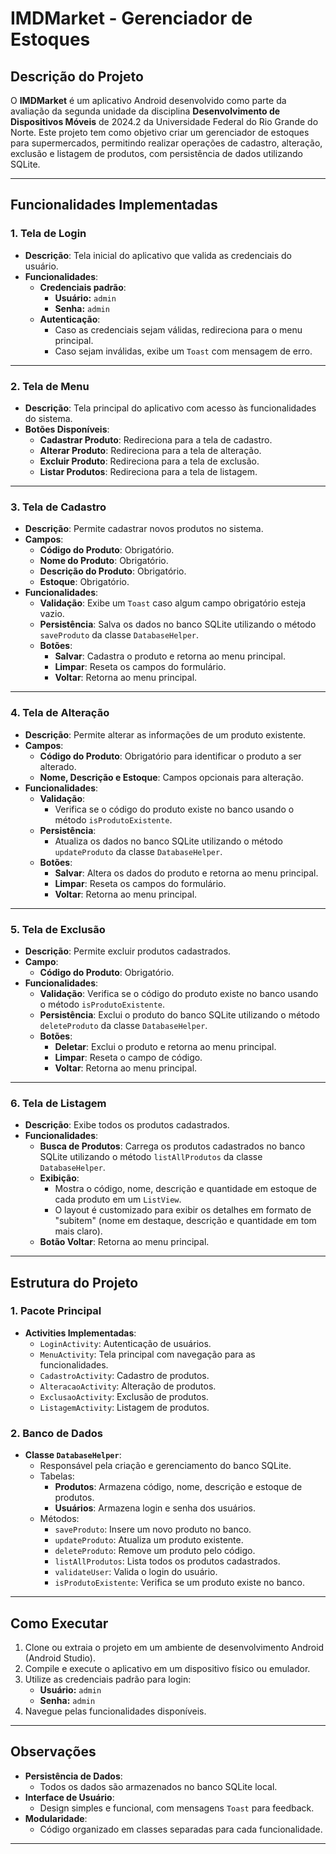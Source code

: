# IMDMarket - Gerenciador de Estoques

## Descrição do Projeto
O **IMDMarket** é um aplicativo Android desenvolvido como parte da avaliação da segunda unidade da  disciplina **Desenvolvimento de Dispositivos Móveis** de 2024.2 da Universidade Federal do Rio Grande do Norte. Este projeto tem como objetivo criar um gerenciador de estoques para supermercados, permitindo realizar operações de cadastro, alteração, exclusão e listagem de produtos, com persistência de dados utilizando SQLite.


---

## Funcionalidades Implementadas

### 1. Tela de Login
- **Descrição**: Tela inicial do aplicativo que valida as credenciais do usuário.
- **Funcionalidades**:
  - **Credenciais padrão**: 
    - **Usuário:** `admin`
    - **Senha:** `admin`
  - **Autenticação**:
    - Caso as credenciais sejam válidas, redireciona para o menu principal.
    - Caso sejam inválidas, exibe um `Toast` com mensagem de erro.

---

### 2. Tela de Menu
- **Descrição**: Tela principal do aplicativo com acesso às funcionalidades do sistema.
- **Botões Disponíveis**:
  - **Cadastrar Produto**: Redireciona para a tela de cadastro.
  - **Alterar Produto**: Redireciona para a tela de alteração.
  - **Excluir Produto**: Redireciona para a tela de exclusão.
  - **Listar Produtos**: Redireciona para a tela de listagem.

---

### 3. Tela de Cadastro
- **Descrição**: Permite cadastrar novos produtos no sistema.
- **Campos**:
  - **Código do Produto**: Obrigatório.
  - **Nome do Produto**: Obrigatório.
  - **Descrição do Produto**: Obrigatório.
  - **Estoque**: Obrigatório.
- **Funcionalidades**:
  - **Validação**: Exibe um `Toast` caso algum campo obrigatório esteja vazio.
  - **Persistência**: Salva os dados no banco SQLite utilizando o método `saveProduto` da classe `DatabaseHelper`.
  - **Botões**:
    - **Salvar**: Cadastra o produto e retorna ao menu principal.
    - **Limpar**: Reseta os campos do formulário.
    - **Voltar**: Retorna ao menu principal.

---

### 4. Tela de Alteração
- **Descrição**: Permite alterar as informações de um produto existente.
- **Campos**:
  - **Código do Produto**: Obrigatório para identificar o produto a ser alterado.
  - **Nome, Descrição e Estoque**: Campos opcionais para alteração.
- **Funcionalidades**:
  - **Validação**:
    - Verifica se o código do produto existe no banco usando o método `isProdutoExistente`.
  - **Persistência**:
    - Atualiza os dados no banco SQLite utilizando o método `updateProduto` da classe `DatabaseHelper`.
  - **Botões**:
    - **Salvar**: Altera os dados do produto e retorna ao menu principal.
    - **Limpar**: Reseta os campos do formulário.
    - **Voltar**: Retorna ao menu principal.

---

### 5. Tela de Exclusão
- **Descrição**: Permite excluir produtos cadastrados.
- **Campo**:
  - **Código do Produto**: Obrigatório.
- **Funcionalidades**:
  - **Validação**: Verifica se o código do produto existe no banco usando o método `isProdutoExistente`.
  - **Persistência**: Exclui o produto do banco SQLite utilizando o método `deleteProduto` da classe `DatabaseHelper`.
  - **Botões**:
    - **Deletar**: Exclui o produto e retorna ao menu principal.
    - **Limpar**: Reseta o campo de código.
    - **Voltar**: Retorna ao menu principal.

---

### 6. Tela de Listagem
- **Descrição**: Exibe todos os produtos cadastrados.
- **Funcionalidades**:
  - **Busca de Produtos**: Carrega os produtos cadastrados no banco SQLite utilizando o método `listAllProdutos` da classe `DatabaseHelper`.
  - **Exibição**:
    - Mostra o código, nome, descrição e quantidade em estoque de cada produto em um `ListView`.
    - O layout é customizado para exibir os detalhes em formato de "subitem" (nome em destaque, descrição e quantidade em tom mais claro).
  - **Botão Voltar**: Retorna ao menu principal.

---

## Estrutura do Projeto

### 1. Pacote Principal
- **Activities Implementadas**:
  - `LoginActivity`: Autenticação de usuários.
  - `MenuActivity`: Tela principal com navegação para as funcionalidades.
  - `CadastroActivity`: Cadastro de produtos.
  - `AlteracaoActivity`: Alteração de produtos.
  - `ExclusaoActivity`: Exclusão de produtos.
  - `ListagemActivity`: Listagem de produtos.

### 2. Banco de Dados
- **Classe `DatabaseHelper`**:
  - Responsável pela criação e gerenciamento do banco SQLite.
  - Tabelas:
    - **Produtos**: Armazena código, nome, descrição e estoque de produtos.
    - **Usuários**: Armazena login e senha dos usuários.
  - Métodos:
    - `saveProduto`: Insere um novo produto no banco.
    - `updateProduto`: Atualiza um produto existente.
    - `deleteProduto`: Remove um produto pelo código.
    - `listAllProdutos`: Lista todos os produtos cadastrados.
    - `validateUser`: Valida o login do usuário.
    - `isProdutoExistente`: Verifica se um produto existe no banco.

---

## Como Executar
1. Clone ou extraia o projeto em um ambiente de desenvolvimento Android (Android Studio).
2. Compile e execute o aplicativo em um dispositivo físico ou emulador.
3. Utilize as credenciais padrão para login:
   - **Usuário:** `admin`
   - **Senha:** `admin`
4. Navegue pelas funcionalidades disponíveis.

---

## Observações
- **Persistência de Dados**:
  - Todos os dados são armazenados no banco SQLite local.
- **Interface de Usuário**:
  - Design simples e funcional, com mensagens `Toast` para feedback.
- **Modularidade**:
  - Código organizado em classes separadas para cada funcionalidade.

---

